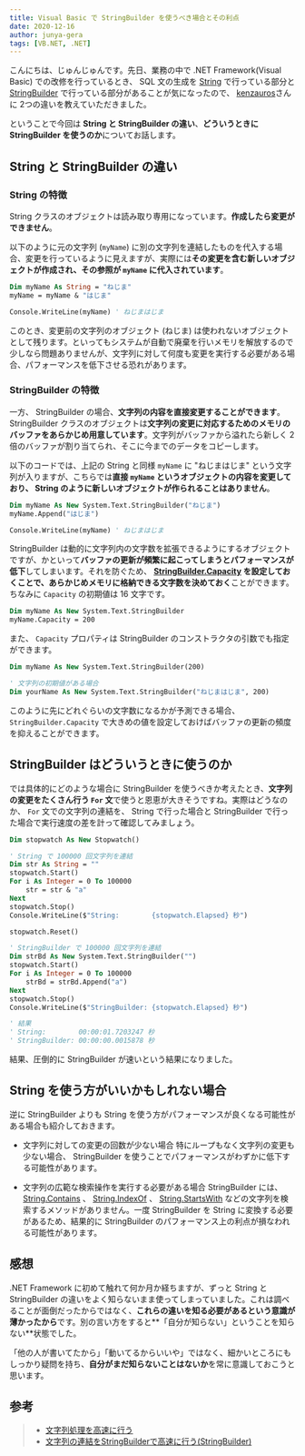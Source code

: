 ```yaml
---
title: Visual Basic で StringBuilder を使うべき場合とその利点
date: 2020-12-16
author: junya-gera
tags: [VB.NET, .NET]
---
```


こんにちは、じゅんじゅんです。先日、業務の中で .NET Framework(Visual Basic) での改修を行っているとき、 SQL 文の生成を [String](https://docs.microsoft.com/ja-jp/dotnet/api/system.string?view=net-5.0) で行っている部分と [StringBuilder](https://docs.microsoft.com/ja-jp/dotnet/api/system.text.stringbuilder?view=net-5.0) で行っている部分があることが気になったので、 [kenzauros](/category/articles-kenken-wrote/)さんに 2つの違いを教えていただきました。

ということで今回は **String と StringBuilder の違い**、**どういうときに StringBuilder を使うのか**についてお話します。

## String と StringBuilder の違い
### String の特徴
String クラスのオブジェクトは読み取り専用になっています。**作成したら変更ができません**。

以下のように元の文字列 (`myName`) に別の文字列を連結したものを代入する場合、変更を行っているように見えますが、実際には**その変更を含む新しいオブジェクトが作成され、その参照が `myName` に代入されています**。

```vb
Dim myName As String = "ねじま"
myName = myName & "はじま"

Console.WriteLine(myName) ' ねじまはじま
```

このとき、変更前の文字列のオブジェクト (ねじま) は使われないオブジェクトとして残ります。といってもシステムが自動で廃棄を行いメモリを解放するので少しなら問題ありませんが、文字列に対して何度も変更を実行する必要がある場合、パフォーマンスを低下させる恐れがあります。

### StringBuilder の特徴
一方、 StringBuilder の場合、**文字列の内容を直接変更することができます**。 StringBuilder クラスのオブジェクトは**文字列の変更に対応するためのメモリのバッファをあらかじめ用意しています**。文字列がバッファから溢れたら新しく 2 倍のバッファが割り当てられ、そこに今までのデータをコピーします。

以下のコードでは、上記の String と同様 `myName` に "ねじまはじま" という文字列が入りますが、こちらでは**直接 `myName` というオブジェクトの内容を変更しており、 String のように新しいオブジェクトが作られることはありません**。
```vb
Dim myName As New System.Text.StringBuilder("ねじま")
myName.Append("はじま")

Console.WriteLine(myName) ' ねじまはじま
```
StringBuilder は動的に文字列内の文字数を拡張できるようにするオブジェクトですが、かといって**バッファの更新が頻繁に起こってしまうとパフォーマンスが低下**してしまいます。それを防ぐため、 **[StringBuilder.Capacity](https://docs.microsoft.com/ja-jp/dotnet/api/system.text.stringbuilder.capacity?view=net-5.0) を設定しておくことで、あらかじめメモリに格納できる文字数を決めておく**ことができます。ちなみに `Capacity` の初期値は 16 文字です。

```vb
Dim myName As New System.Text.StringBuilder
myName.Capacity = 200
```

また、 `Capacity` プロパティは StringBuilder のコンストラクタの引数でも指定ができます。
```vb
Dim myName As New System.Text.StringBuilder(200)

' 文字列の初期値がある場合
Dim yourName As New System.Text.StringBuilder("ねじまはじま", 200)
```

このように先にどれぐらいの文字数になるかが予測できる場合、 `StringBuilder.Capacity` で大きめの値を設定しておけばバッファの更新の頻度を抑えることができます。

## StringBuilder はどういうときに使うのか
では具体的にどのような場合に StringBuilder を使うべきか考えたとき、**文字列の変更をたくさん行う `For` 文**で使うと恩恵が大きそうですね。実際はどうなのか、 `For` 文での文字列の連結を、 String で行った場合と StringBuilder で行った場合で実行速度の差を計って確認してみましょう。

```vb
Dim stopwatch As New Stopwatch()

' String で 100000 回文字列を連結
Dim str As String = ""
stopwatch.Start()
For i As Integer = 0 To 100000
    str = str & "a"
Next
stopwatch.Stop()
Console.WriteLine($"String:        {stopwatch.Elapsed} 秒")

stopwatch.Reset()

' StringBuilder で 100000 回文字列を連結
Dim strBd As New System.Text.StringBuilder("")
stopwatch.Start()
For i As Integer = 0 To 100000
    strBd = strBd.Append("a")
Next
stopwatch.Stop()
Console.WriteLine($"StringBuilder: {stopwatch.Elapsed} 秒")

' 結果
' String:        00:00:01.7203247 秒
' StringBuilder: 00:00:00.0015878 秒
```

結果、圧倒的に StringBuilder が速いという結果になりました。


## String を使う方がいいかもしれない場合
逆に StringBuilder よりも String を使う方がパフォーマンスが良くなる可能性がある場合も紹介しておきます。

- 文字列に対しての変更の回数が少ない場合
特にループもなく文字列の変更も少ない場合、 StringBuilder を使うことでパフォーマンスがわずかに低下する可能性があります。

- 文字列の広範な検索操作を実行する必要がある場合
StringBuilder には、 [String.Contains](https://docs.microsoft.com/ja-jp/dotnet/api/system.string.contains?view=net-5.0) 、 [String.IndexOf](https://docs.microsoft.com/ja-jp/dotnet/api/system.string.indexof?view=net-5.0) 、 [String.StartsWith](https://docs.microsoft.com/ja-jp/dotnet/api/system.string.startswith?view=net-5.0) などの文字列を検索するメソッドがありません。一度 StringBuilder を String に変換する必要があるため、結果的に StringBuilder のパフォーマンス上の利点が損なわれる可能性があります。


## 感想
.NET Framework に初めて触れて何か月か経ちますが、ずっと String と StringBuilder の違いをよく知らないまま使ってしまっていました。これは調べることが面倒だったからではなく、**これらの違いを知る必要があるという意識が薄かったから**です。別の言い方をすると**「自分が知らない」ということを知らない**状態でした。

「他の人が書いてたから」「動いてるからいいや」ではなく、細かいところにもしっかり疑問を持ち、**自分がまだ知らないことはないか**を常に意識しておこうと思います。

## 参考
> - [文字列処理を高速に行う](https://dobon.net/vb/dotnet/string/stringbuilder.html)
> - [文字列の連結をStringBuilderで高速に行う(StringBuilder)](http://vbnettips.blog.shinobi.jp/other/%E6%96%87%E5%AD%97%E5%88%97%E3%81%AE%E9%80%A3%E7%B5%90%E3%82%92stringbuilder%E3%81%A7%E9%AB%98%E9%80%9F%E3%81%AB%E8%A1%8C%E3%81%86)